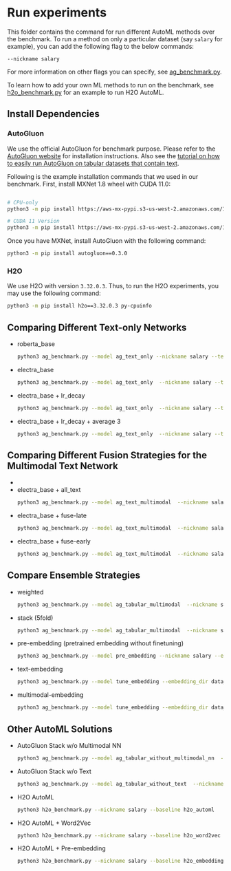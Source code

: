 # Run experiments

This folder contains the command for run different AutoML methods over the benchmark. To run a method on only a particular dataset (say `salary` for example), you can add the following flag to the below commands: 
``` 
--nickname salary
```

For more information on other flags you can specify, see [ag_benchmark.py](ag_benchmark.py). 

To learn how to add your own ML methods to run on the benchmark, see [h2o_benchmark.py](h2o_benchmark.py) for an example to run H2O AutoML.

## Install Dependencies

### AutoGluon

We use the official AutoGluon for benchmark purpose. Please refer to the [AutoGluon website](https://auto.gluon.ai/) for installation instructions.
Also see the [tutorial on how to easily run AutoGluon on tabular datasets that contain text](https://auto.gluon.ai/stable/tutorials/tabular_prediction/tabular-multimodal-text-others.html).

Following is the example installation commands that we used in our benchmark. First, install MXNet 1.8 wheel with CUDA 11.0:

```bash

# CPU-only
python3 -m pip install https://aws-mx-pypi.s3-us-west-2.amazonaws.com/1.8.0/aws_mx-1.8.0-py2.py3-none-manylinux2014_x86_64.whl

# CUDA 11 Version
python3 -m pip install https://aws-mx-pypi.s3-us-west-2.amazonaws.com/1.8.0/aws_mx_cu110-1.8.0-py2.py3-none-manylinux2014_x86_64.whl
```

Once you have MXNet, install AutoGluon with the following command:

```bash
python3 -m pip install autogluon==0.3.0
```

### H2O

We use H2O with version `3.32.0.3`. Thus, to run the H2O experiments, you may use the following command:

```bash
python3 -m pip install h2o==3.32.0.3 py-cpuinfo
```


## Comparing Different Text-only Networks
- roberta_base
    ```bash
    python3 ag_benchmark.py --model ag_text_only --nickname salary --text_backbone roberta_base --decay-rate 1.0 --n-average-epoch 1
    ```
- electra_base
    ```bash
    python3 ag_benchmark.py --model ag_text_only  --nickname salary --text_backbone electra_base --decay-rate 1.0 --n-average-epoch 1
    ```
- electra_base + lr_decay
    ```bash
    python3 ag_benchmark.py --model ag_text_only  --nickname salary --text_backbone electra_base --decay-rate 0.8 --n-average-epoch 1
    ```
- electra_base + lr_decay + average 3
    ```bash
    python3 ag_benchmark.py --model ag_text_only  --nickname salary --text_backbone electra_base --decay-rate 0.8 --n-average-epoch 3 --extract_embedding
    ```

## Comparing Different Fusion Strategies for the Multimodal Text Network
- 
- electra_base + all_text
    ```bash
    python3 ag_benchmark.py --model ag_text_multimodal  --nickname salary --text_backbone electra_base --decay-rate 0.8 --n-average-epoch 3 --multimodal_fusion_strategy all_text --extract_embedding
    ```
- electra_base + fuse-late
    ```bash
    python3 ag_benchmark.py --model ag_text_multimodal  --nickname salary --text_backbone electra_base --decay-rate 0.8 --n-average-epoch 3 --multimodal_fusion_strategy fuse_late --extract_embedding
    ```
- electra_base + fuse-early
    ```bash
    python3 ag_benchmark.py --model ag_text_multimodal  --nickname salary --text_backbone electra_base --decay-rate 0.8 --n-average-epoch 3 --multimodal_fusion_strategy fuse_early --extract_embedding
    ```

## Compare Ensemble Strategies
- weighted
  ```bash
  python3 ag_benchmark.py --model ag_tabular_multimodal  --nickname salary --text_backbone electra_base --decay-rate 0.8 --n-average-epoch 3 --multimodal_fusion_strategy fuse_late --ensemble_option weighted
  ```
- stack (5fold)
  ```bash
  python3 ag_benchmark.py --model ag_tabular_multimodal  --nickname salary --text_backbone electra_base --decay-rate 0.8 --n-average-epoch 3 --multimodal_fusion_strategy fuse_late --ensemble_option 5fold_1stack
  ```
- pre-embedding (pretrained embedding without finetuning)
  ```bash
  python3 ag_benchmark.py --model pre_embedding --nickname salary --ensemble_option weighted
  ```
- text-embedding
  ```bash
  python3 ag_benchmark.py --model tune_embedding --embedding_dir data_scientist_salary_ag_text_only_electra_base_0.8_3_weighted_fuse_late --nickname salary --ensemble_option weighted
  ```
- multimodal-embedding
  ```bash
  python3 ag_benchmark.py --model tune_embedding --embedding_dir data_scientist_salary_ag_text_multimodal_electra_base_0.8_3_weighted_fuse_late  --nickname salary --ensemble_option weighted
  ```

## Other AutoML Solutions
- AutoGluon Stack w/o Multimodal NN
  ```bash
  python3 ag_benchmark.py --model ag_tabular_without_multimodal_nn  --nickname salary --ensemble_option 5fold_1stack
  ```
- AutoGluon Stack w/o Text
  ```bash
  python3 ag_benchmark.py --model ag_tabular_without_text  --nickname salary --ensemble_option 5fold_1stack
  ```
- H2O AutoML
  ```bash
  python3 h2o_benchmark.py --nickname salary --baseline h2o_automl 
  ```
- H2O AutoML + Word2Vec
  ```bash
  python3 h2o_benchmark.py --nickname salary --baseline h2o_word2vec
  ```
- H2O AutoML + Pre-embedding
  ```bash
  python3 h2o_benchmark.py --nickname salary --baseline h2o_embedding --embed_dir salary_pre_embedding
  ```
